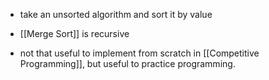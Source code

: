 - take an unsorted algorithm and sort it by value
- [[Merge Sort]] is recursive

- not that useful to implement from scratch in [[Competitive Programming]], but useful to practice programming.